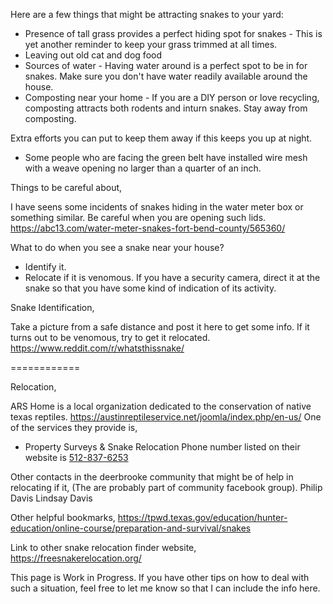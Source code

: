Here are a few things that might be attracting snakes to your yard:

* Presence of tall grass provides a perfect hiding spot for snakes - This is yet another reminder to keep your grass trimmed at all times.
* Leaving out old cat and dog food
* Sources of water - Having water around is a perfect spot to be in for snakes. Make sure you don't have water readily available around the house.
* Composting near your home - If you are a DIY person or love recycling, composting attracts both rodents and inturn snakes. Stay away from composting.


Extra efforts you can put to keep them away if this keeps you up at night.
* Some people who are facing the green belt have installed wire mesh with a weave opening no larger than a quarter of an inch.


Things to be careful about,

I have seens some incidents of snakes hiding in the water meter box or something similar. Be careful when you are opening such lids.
https://abc13.com/water-meter-snakes-fort-bend-county/565360/



What to do when you see a snake near your house?
* Identify it.
* Relocate if it is venomous.
If you have a security camera, direct it at the snake so that you have some kind of indication of its activity.



Snake Identification,

Take a picture from a safe distance and post it here to get some info. If it turns out to be venomous, try to get it relocated.
https://www.reddit.com/r/whatsthissnake/


============


Relocation,

ARS Home is a local organization dedicated to the conservation of native texas reptiles.
https://austinreptileservice.net/joomla/index.php/en-us/
One of the services they provide is,
- Property Surveys & Snake Relocation
Phone number listed on their website is [512-837-6253](tel:+15128376253)


Other contacts in the deerbrooke community that might be of help in relocating if it, (The are probably part of community facebook group).
Philip Davis
Lindsay Davis 


Other helpful bookmarks,
https://tpwd.texas.gov/education/hunter-education/online-course/preparation-and-survival/snakes

Link to other snake relocation finder website,
https://freesnakerelocation.org/

This page is Work in Progress. If you have other tips on how to deal with such a situation, feel free to let me know so that I can include the info here.


